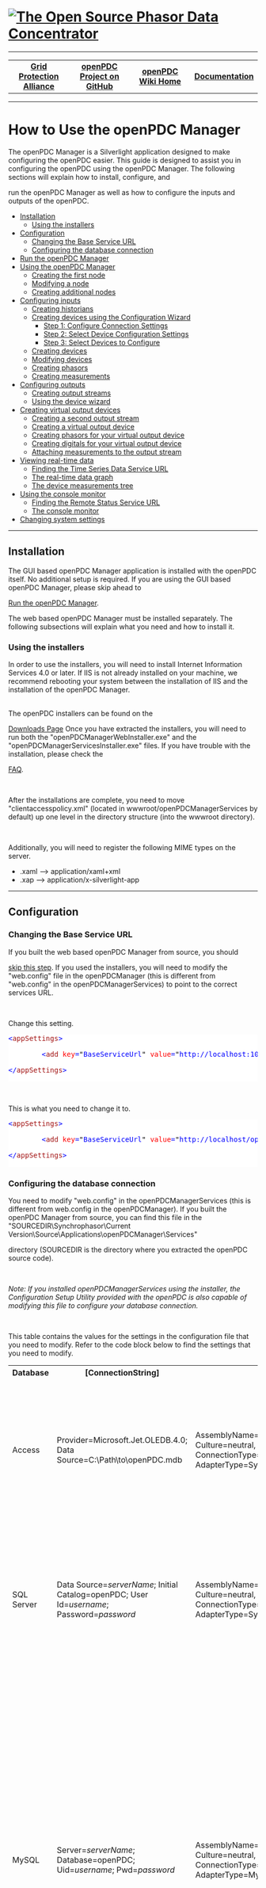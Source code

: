 

<html lang="en" xmlns="http://www.w3.org/1999/xhtml">

<head>

<meta charset="utf-8" />

<title>openPDC Manager Configuration</title>



<!--HtmlToGmd.Head-->



<!--/HtmlToGmd.Head-->

</head>

<body>

<h1><a href="https://github.com/GridProtectionAlliance/openPDC/tree/master/Source/Documentation/wiki/openPDC_Home.md"><img src="https://github.com/GridProtectionAlliance/openPDC/blob/master/Source/Documentation/wiki/openPDC_Logo.png" alt="The Open Source Phasor Data Concentrator" /></a></h1>

<hr />

<!--HtmlToGmd.Body-->

<div id="NavigationMenu">

<table style="width: 100%; border-collapse: collapse; border: 0px solid gray;">

<tr>

<td style="width: 25%; text-align:center;"><b><a href="http://www.gridprotectionalliance.org">Grid Protection Alliance</a></b></td>

<td style="width: 25%; text-align:center;"><b><a href="https://github.com/GridProtectionAlliance/openPDC">openPDC Project on GitHub</a></b></td>

<td style="width: 25%; text-align:center;"><b><a href="https://github.com/GridProtectionAlliance/openPDC/tree/master/Source/Documentation/wiki/openPDC_Home.md">openPDC Wiki Home</a></b></td>

<td style="width: 25%; text-align:center;"><b><a href="https://github.com/GridProtectionAlliance/openPDC/tree/master/Source/Documentation/wiki/openPDC_Documentation_Home.md">Documentation</a></b></td>

</tr>

</table>

</div>

<hr />

<!--/HtmlToGmd.Body-->



<div class="WikiContent">

<div class="wikidoc">

<h1>How to Use the openPDC Manager</h1>

<p>The openPDC Manager is a Silverlight application designed to make configuring the openPDC easier. This guide is designed to assist you in configuring the openPDC using the openPDC Manager. The following sections will explain how to install, configure, and

 run the openPDC Manager as well as how to configure the inputs and outputs of the openPDC.</p>

<ul>

<li><a href="#installation">Installation</a>

<ul>

<li><a href="#using_installers">Using the installers</a> </li></ul>

</li><li><a href="#configuration">Configuration</a>

<ul>

<li><a href="#change_base_url">Changing the Base Service URL</a> </li><li><a href="#configure_database_connection">Configuring the database connection</a>

</li></ul>

</li><li><a href="#run_openpdcmanager">Run the openPDC Manager</a> </li><li><a href="#using_openpdcmanager">Using the openPDC Manager</a>

<ul>

<li><a href="#create_first_node">Creating the first node</a> </li><li><a href="#modify_node">Modifying a node</a> </li><li><a href="#create_additional_nodes">Creating additional nodes</a> </li></ul>

</li><li><a href="#configure_input">Configuring inputs</a>

<ul>

<li><a href="#create_historians">Creating historians</a> </li><li><a href="#configuration_wizard">Creating devices using the Configuration Wizard</a>

<ul>

<li><a href="#configure_connection_settings">Step 1: Configure Connection Settings</a>

</li><li><a href="#select_device_configuration_settings">Step 2: Select Device Configuration Settings</a>

</li><li><a href="#select_devices_to_configure">Step 3: Select Devices to Configure</a>

</li></ul>

</li><li><a href="#create_devices">Creating devices</a> </li><li><a href="#modify_device">Modifying devices</a> </li><li><a href="#create_phasors">Creating phasors</a> </li><li><a href="#create_measurements">Creating measurements</a> </li></ul>

</li><li><a href="#configure_output">Configuring outputs</a>

<ul>

<li><a href="#create_outputstreams">Creating output streams</a> </li><li><a href="#outputdevice_wizard">Using the device wizard</a> </li></ul>

</li><li><a href="#create_outputdevices">Creating virtual output devices</a>

<ul>

<li><a href="#create_outputstream_two">Creating a second output stream</a> </li><li><a href="#create_virtualoutputdevice">Creating a virtual output device</a> </li><li><a href="#create_outputphasors">Creating phasors for your virtual output device</a>

</li><li><a href="#create_outputdigitals">Creating digitals for your virtual output device</a>

</li><li><a href="#create_outputmeasurements">Attaching measurements to the output stream</a>

</li></ul>

</li><li><a href="#view_real_time_data">Viewing real-time data</a>

<ul>

<li><a href="#find_real_time_url">Finding the Time Series Data Service URL</a> </li><li><a href="#real_time_graph">The real-time data graph</a> </li><li><a href="#device_measurements_tree">The device measurements tree</a> </li></ul>

</li><li><a href="#using_console_monitor">Using the console monitor</a>

<ul>

<li><a href="#find_remote_status_url">Finding the Remote Status Service URL</a>

</li><li><a href="#console_monitor">The console monitor</a> </li></ul>

</li><li><a href="#changing_system_settings">Changing system settings</a> </li></ul>

<hr>

<h2><a name="installation"></a>Installation</h2>

<p>The GUI based openPDC Manager application is installed with the openPDC itself. No additional setup is required. If you are using the GUI based openPDC Manager, please skip ahead to

<a href="#run_openpdcmanager">Run the openPDC Manager</a>.</p>

<p>The web based openPDC Manager must be installed separately. The following subsections will explain what you need and how to install it.</p>

<h3><a name="using_installers"></a>Using the installers</h3>

<p>In order to use the installers, you will need to install Internet Information Services 4.0 or later. If IIS is not already installed on your machine, we recommend rebooting your system between the installation of IIS and the installation of the openPDC Manager.<br>

<br>

The openPDC installers can be found on the <a href="https://github.com/GridProtectionAlliance/openPDC/tree/master/Source/Documentation/wiki/openPDC_v1.1_Release_48110.md">

Downloads Page</a> Once you have extracted the installers, you will need to run both the &quot;openPDCManagerWebInstaller.exe&quot; and the &quot;openPDCManagerServicesInstaller.exe&quot; files. If you have trouble with the installation, please check the

<a href="https://github.com/GridProtectionAlliance/openPDC/tree/master/Source/Documentation/wiki/FAQ.md#trouble_installing_manager"> FAQ</a>.<br>

<br>

After the installations are complete, you need to move &quot;clientaccesspolicy.xml&quot; (located in wwwroot/openPDCManagerServices by default) up one level in the directory structure (into the wwwroot directory).<br>

<br>

Additionally, you will need to register the following MIME types on the server.</p>

<ul>

<li><span class="codeInline">.xaml --&gt; application/xaml&#43;xml </span></li><li><span class="codeInline">.xap --&gt; application/x-silverlight-app </span></li></ul>

<hr>

<h2><a name="configuration"></a>Configuration</h2>

<h3><a name="change_base_url"></a>Changing the Base Service URL</h3>

<p>If you built the web based openPDC Manager from source, you should <a href="#configure_database_connection">

skip this step</a>. If you used the installers, you will need to modify the &quot;web.config&quot; file in the openPDCManager (this is different from &quot;web.config&quot; in the openPDCManagerServices) to point to the correct services URL.<br>

<br>

Change this setting.</p>

<div style="color:black; background-color:white">

<pre><span style="color:blue">&lt;</span><span style="color:#a31515">appSettings</span><span style="color:blue">&gt;</span>

        <span style="color:blue">&lt;</span><span style="color:#a31515">add</span> <span style="color:red">key</span><span style="color:blue">=</span><span style="color:black">&quot;</span><span style="color:blue">BaseServiceUrl</span><span style="color:black">&quot;</span> <span style="color:red">value</span><span style="color:blue">=</span><span style="color:black">&quot;</span><span style="color:blue">http://localhost:1068/</span><span style="color:black">&quot;</span> <span style="color:blue">/&gt;</span>

<span style="color:blue">&lt;/</span><span style="color:#a31515">appSettings</span><span style="color:blue">&gt;</span>

</pre>

</div>

<p><br>

This is what you need to change it to.</p>

<div style="color:black; background-color:white">

<pre><span style="color:blue">&lt;</span><span style="color:#a31515">appSettings</span><span style="color:blue">&gt;</span>

        <span style="color:blue">&lt;</span><span style="color:#a31515">add</span> <span style="color:red">key</span><span style="color:blue">=</span><span style="color:black">&quot;</span><span style="color:blue">BaseServiceUrl</span><span style="color:black">&quot;</span> <span style="color:red">value</span><span style="color:blue">=</span><span style="color:black">&quot;</span><span style="color:blue">http://localhost/openPDCManagerServices/</span><span style="color:black">&quot;</span> <span style="color:blue">/&gt;</span>

<span style="color:blue">&lt;/</span><span style="color:#a31515">appSettings</span><span style="color:blue">&gt;</span>

</pre>

</div>

<h3><a name="configure_database_connection"></a>Configuring the database connection</h3>

<p>You need to modify &quot;web.config&quot; in the openPDCManagerServices (this is different from web.config in the openPDCManager). If you built the openPDC Manager from source, you can find this file in the &quot;SOURCEDIR\Synchrophasor\Current Version\Source\Applications\openPDCManager\Services&quot;

 directory (SOURCEDIR is the directory where you extracted the openPDC source code).<br>

<br>

<em>Note: If you installed openPDCManagerServices using the installer, the Configuration Setup Utility provided with the openPDC is also capable of modifying this file to configure your database connection.</em><br>

<br>

This table contains the values for the settings in the configuration file that you need to modify. Refer to the code block below to find the settings that you need to modify.</p>

<table>

<tbody>

<tr>

<th>Database </th>

<th>[ConnectionString] </th>

<th>[DataProviderString] </th>

<th>Notes </th>

</tr>

<tr>

<td>Access</td>

<td>Provider=Microsoft.Jet.OLEDB.4.0; Data Source=C:\Path\to\openPDC.mdb</td>

<td>AssemblyName={System.Data, Version=2.0.0.0, Culture=neutral, PublicKeyToken=b77a5c561934e089}; ConnectionType=System.Data.OleDb.OleDbConnection; AdapterType=System.Data.OleDb.OleDbDataAdapter</td>

<td>In the connection string, you will need to enter the full, absolute path to the .mdb file that you are using to configure the openPDC.</td>

</tr>

<tr>

<td>SQL Server</td>

<td>Data Source=<em>serverName</em>; Initial Catalog=openPDC; User Id=<em>username</em>; Password=<em>password</em></td>

<td>AssemblyName={System.Data, Version=2.0.0.0, Culture=neutral, PublicKeyToken=b77a5c561934e089}; ConnectionType=System.Data.SqlClient.SqlConnection; AdapterType=System.Data.SqlClient.SqlDataAdapter</td>

<td>Replace <em>serverName</em> with the name of your database server, <em>username</em> with your username, and

<em>password</em> with your password.</td>

</tr>

<tr>

<td>MySQL</td>

<td>Server=<em>serverName</em>; Database=openPDC; Uid=<em>username</em>; Pwd=<em>password</em></td>

<td>AssemblyName={MySql.Data, Version=6.2.4.0, Culture=neutral, PublicKeyToken=c5687fc88969c44d}; ConnectionType=MySql.Data.MySqlClient.MySqlConnection; AdapterType=MySql.Data.MySqlClient.MySqlDataAdapter</td>

<td>Replace <em>serverName</em> with the name of your database server, <em>username</em> with your username, and

<em>password</em> with your password. Additionally, <a href="http://dev.mysql.com/downloads/connector/net/6.2.html">

install MySQL Connector Net</a> if you haven't already. You may also need to modify the Version key in the data provider string depending on your version of MySQL Connector Net.</td>

</tr>

</tbody>

</table>

<p><br>

<br>

You will need to modify the value property of the following settings using the values from the table above. Simply copy and paste the [ConnectionString] and [DataProviderString] corresponding to your database from the table.</p>

<div style="color:black; background-color:white">

<pre><span style="color:blue">&lt;</span><span style="color:#a31515">configuration</span><span style="color:blue">&gt;</span>

  <span style="color:blue">&lt;</span><span style="color:#a31515">categorizedSettings</span><span style="color:blue">&gt;</span>

    <span style="color:blue">&lt;</span><span style="color:#a31515">systemSettings</span><span style="color:blue">&gt;</span>

      <span style="color:blue">&lt;</span><span style="color:#a31515">add</span> <span style="color:red">name</span><span style="color:blue">=</span><span style="color:black">&quot;</span><span style="color:blue">ConnectionString</span><span style="color:black">&quot;</span> <span style="color:red">value</span><span style="color:blue">=</span><span style="color:black">&quot;</span><span style="color:blue">[Connection String]</span><span style="color:black">&quot;</span> <span style="color:blue">/&gt;</span>

      <span style="color:blue">&lt;</span><span style="color:#a31515">add</span> <span style="color:red">name</span><span style="color:blue">=</span><span style="color:black">&quot;</span><span style="color:blue">DataProviderString</span><span style="color:black">&quot;</span> <span style="color:red">value</span><span style="color:blue">=</span><span style="color:black">&quot;</span><span style="color:blue">[DataProviderString]</span><span style="color:black">&quot;</span> <span style="color:blue">/&gt;</span>

    <span style="color:blue">&lt;/</span><span style="color:#a31515">systemSettings</span><span style="color:blue">&gt;</span>

  <span style="color:blue">&lt;/</span><span style="color:#a31515">categorizedSettings</span><span style="color:blue">&gt;</span>

<span style="color:blue">&lt;/</span><span style="color:#a31515">configuration</span><span style="color:blue">&gt;</span>

</pre>

</div>

<hr>

<h2><a name="run_openpdcmanager"></a>Run the openPDC Manager</h2>

<p>If you are using the GUI based openPDC Manager, the Configuration Setup Utility should give you the option of running the openPDC Manager at the end of the setup. Additionally, you can run &quot;openPDCManager.exe&quot;, located in the

<a href="https://github.com/GridProtectionAlliance/openPDC/tree/master/Source/Documentation/wiki/Getting_Started.md#x_install_directory">installation directory</a> of the openPDC.</p>

<p>Upon launching the executable for the GUI based openPDC Manager, you will see a login screen.<br>

<img src="https://github.com/GridProtectionAlliance/openPDC/blob/master/Source/Documentation/wiki/openPDC_Manager_Configuration.files/gui_based_login.png" alt="gui_based_login.png"></p>

<p>Simply enter the credentials you defined during your first run of the Configuration Setup Utility and then click the &quot;Login&quot; button.</p>

<p>If you installed the web based openPDC Manager using the installers, simply open up a web browser and navigate to

 http://localhost/openPDCManager/. If you built it from source, you will need to follow these steps.</p>

<ol>

<li>Open the Synchrophasor solution in Microsoft Visual Studio 2008. </li><li>In the Solution Explorer, right-click on the &quot;Web&quot; project (in Applications\openPDCManager) and select &quot;Set as StartUp Project&quot;.

</li><li>Still in the Solution Explorer, right-click &quot;Default.aspx&quot; (in the Web project) and select &quot;Set As Start Page&quot;.

</li><li>In the toolbar, go to &quot;Debug &gt; Start Debugging&quot;. </li></ol>

<hr>

<h2><a name="using_openpdcmanager"></a>Using the openPDC Manager</h2>

<p>This section will describe the process by which you can configure the openPDC using the openPDC Manager. Since the node table is the first table you will need to configure, we will be using it to demonstrate how to create and modify entries.<br>

<br>

Before you begin your configuration, please note that this guide assumes you have used only the initial data set to set up your database; not the sample data set. In the case of Access, this means copying the &quot;openPDC-InitialDataSet.mdb&quot; file instead

 of the &quot;openPDC-SampleDataSet.mdb&quot; file. In the case of SQL Server and MySQL, it means running only the &quot;openPDC.sql&quot; and &quot;InitialDataSet.sql&quot; files when you set up your database. If you need to reset your database in order to

 do this, please read the <a href="https://github.com/GridProtectionAlliance/openPDC/tree/master/Source/Documentation/wiki/FAQ.md#reset_database">

FAQ</a>. The&nbsp;Configuration Setup Utility will set up the initial data set for you by default.</p>

<h3><a name="create_first_node"></a>Creating the first node</h3>

<p>The first step to configuring the openPDC is to create a node. Each node corresponds to an instance of the openPDC.<br>

<br>

In order to configure your nodes, go to &quot;Manage &gt; Nodes&quot;.<br>

<img title="manage_nodes.png" src="https://github.com/GridProtectionAlliance/openPDC/blob/master/Source/Documentation/wiki/openPDC_Manager_Configuration.files/openPDC_nodes.png" alt="manage_nodes.png" width="562" height="291"><br>

<br>

The following describes each of the fields and the types of information you can enter.<br>

<br>

<strong>Node ID</strong><br>

Once your node has been saved, its node ID will be automatically generated and will be available in this text box. It can then be copied and pasted into your openPDC configuration file.<br>

<br>

<strong>Name</strong><br>

Enter a name for the node to help you identify the node later on.<br>

<br>

<strong>Company</strong><br>

Select the company who owns the node. The values of this list come from the Companies table.<br>

<br>

<strong>Longitude and Latitude</strong><br>

Optionally enter the physical location of the node.<br>

<br>

<strong>Description</strong><br>

Optionally enter a short description of the node.<br>

<br>

<strong>Image</strong><br>

Optionally enter the path to an image that represents or helps identify the node.<br>

<br>

<strong>Settings</strong><br>

Enter Remote Status Server Connection String and the Data Publisher Port.<br>

<br>

<strong>Load Order</strong><br>

Enter an integer value that represents the order in which this table's records are pulled from the database. The order goes from smallest to largest.<br>

<br>

<strong>Master</strong><br>

Indicates whether the node is a master. Currently, this does not affect how the node operates and is simply there for the user's reference.<br>

<br>

<strong>Enabled</strong><br>

Indicates whether the node is enabled or not. If your node is not enabled, you will not be able to add new devices or measurements to the node using the openPDC Manager.<br>

<br>

Once you have entered all the information, click the &quot;Add&quot; button. The following example setup has one node.<br>

<img title="node_example.png" src="https://github.com/GridProtectionAlliance/openPDC/blob/master/Source/Documentation/wiki/openPDC_Manager_Configuration.files/openPDC_nodemenu.png" alt="node_example.png"></p>

<h3><a name="modify_node"></a>Modifying a node</h3>

<p>When you click on a node in the list, the information you entered will appear in the text fields. Select the node you wish to modify, edit the information in the fields, and click the &quot;Update&quot; button.</p>

<h3><a name="create_additional_nodes"></a>Creating additional nodes</h3>

<p>The process for creating additional nodes is essentially the same as creating the first node. The only caveat is if you have a node selected in the list, you will need to click the &quot;Clear&quot; button before entering the new information. The &quot;Update&quot;

 button will change back to the &quot;Add&quot; button, and you will be able to enter the information about your new node. If you do not click the &quot;Clear&quot; button first, then you will end up modifying the node you have selected.</p>

<hr>

<h2><a name="configure_input"></a>Configuring inputs</h2>

<p>This section will go over how to use the openPDC Manager to configure the openPDC to receive data from your devices.</p>

<h3><a name="create_historians"></a>Creating historians</h3>

<p>Before you can create any devices, you have to create a historian that will archive the data received by the openPDC.<br>

<br>

In order to configure your historians, go to &quot;Adapters &gt; Historians&quot;.<br>

<img title="manage_historians.png" src="https://github.com/GridProtectionAlliance/openPDC/blob/master/Source/Documentation/wiki/openPDC_Manager_Configuration.files/openPDC_createHistorian.png" alt="manage_historians.png"><br>

<br>

The following describes each of the fields and the types of information you can enter.<br>

<br>

<strong>Node</strong><br>

Choose the node that will be using the historian to archive its collected data.<br>

<br>

<strong>Acronym</strong><br>

Enter a character identifier for your historian. By convention, the acronym should be entered using only capital letters and underscores.<br>

<br>

<strong>Name</strong><br>

Enter a name by which you can identify the historian.<br>

<br>

<strong>Type Name</strong><br>

Enter the name, including the namespace, of the .NET class extending from OutputAdapterBase.<br>

<br>

<strong>Assembly Name</strong><br>

Enter the name of the dll containing the .NET class extending from OutputAdapterBase.<br>

<br>

<strong>ConnectionString</strong><br>

Optionally enter a connection string used to connect to the historian.<br>

<br>

<strong>Description</strong><br>

Optionally enter a short description of the historian.<br>

<br>

<strong>Load Order</strong><br>

Enter an integer value that represents the order in which this table's records are pulled from the database. The order goes from smallest to largest.<br>

<br>

<strong>Measurement Reporting<br>

</strong>Optionally enter an integer value that is used to determined how many measurements should be processed before reporting status. Set it to zero to disable status reporting.<br>

<br>

<strong>Runtime ID<br>

</strong>The integer identification number used to send commands to the historian. The link labeled &quot;Initialized&quot; can be used to send the initialization command to the adapter from the historian management screen.<br>

<br>

<strong>Local</strong><br>

Indicates whether the historian runs on the node machine.<br>

<br>

<strong>Enabled</strong><br>

Indicates whether the historian is enabled.<br>

<br>

Common values:</p>

<table>

<tbody>

<tr>

<th>Name </th>

<th>Assembly Name </th>

<th>Type Name </th>

<th>Connection String </th>

</tr>

<tr>

<td>TVA Local Historian</td>

<td>HistorianAdapters.dll</td>

<td>HistorianAdapters.LocalOutputAdapter</td>

<td>&nbsp;</td>

</tr>

<tr>

<td>TVA Remote Historian</td>

<td>HistorianAdapters.dll</td>

<td>HistorianAdapters.RemoteOutputAdapter</td>

<td>Server=localhost; Port=1003; PayloadAware=True; MaximumSamples=100000; ConserveBandwidth=True</td>

</tr>

</tbody>

</table>

<p><br>

<br>

Once you have entered all the information, click the &quot;Save&quot; button. The following example setup has one historian.<br>

<img title="historian_example.png" src="https://github.com/GridProtectionAlliance/openPDC/blob/master/Source/Documentation/wiki/openPDC_Manager_Configuration.files/openPDC_HistorianOpts.png" alt="historian_example.png"><br>

<br>

The next section details how to create devices using the <a href="#configuration_wizard">

Configuration Wizard</a>. If you would rather create your devices manually, you may skip ahead to

<a href="#create_devices">Creating devices</a>.</p>

<h3><a name="configuration_wizard"></a>Creating devices using the Configuration Wizard</h3>

<p>Now that you have a historian to archive the measurements, it's time to start creating devices that will be sending the measurements to the openPDC. The easiest way to create devices is to use the Configuration Wizard.<br>

<br>

In order to get to the Configuration Wizard, go to &quot;Devices &gt; Input Wizard&quot;.<br>

<img title="configuration_wizard.png" src="https://github.com/GridProtectionAlliance/openPDC/blob/master/Source/Documentation/wiki/openPDC_Manager_Configuration.files/openPDC_InputWizarMenu.png" alt="configuration_wizard.png"></p>

<h4><a name="configure_connection_settings"></a>Step 1: Configure Connection Settings</h4>

<p>The following describes each of the fields in this step and the types of information you can enter.<br>

<br>

<strong>Connection File</strong><br>

This is the connection file for your device that was <a href="https://github.com/GridProtectionAlliance/openPDC/tree/master/Source/Documentation/wiki/PMU_Connection_Tester.md#use_previous_connection">

generated by the PMU Connection Tester</a>. Using this file will automatically configure your device's connection string and phasor protocol. This file is completely optional.<br>

<br>

<strong>Connection String</strong><br>

Enter the connection string for the device. This will be automatically configured if you specified a Connection File. Descriptions and examples of connection strings can be found on the

<a href="https://github.com/GridProtectionAlliance/openPDC/tree/master/Source/Documentation/wiki/Getting_Started.md#configure_connection_string">

Getting Started</a> page.<br>

<br>

<strong>Alternate Command Channel</strong><br>

Enter the connection string that defines the connection used to send commands to the device. This will be automatically configured if you specified a Connection File. The command channel cannot be a UDP connection. Descriptions and examples of connection strings

 can be found on the <a href="https://github.com/GridProtectionAlliance/openPDC/tree/master/Source/Documentation/wiki/Getting_Started.md#configure_connection_string">

Getting Started</a> page.<br>

<br>

<strong>Device ID Code<br>

</strong>Enter the ID Code of the device that you are connecting to.<br>

<br>

<strong>Device Protocol</strong><br>

This is the phasor protocol used by the device that you are connecting to.<br>

<br>

Once you've entered all the necessary information, click &quot;Next&quot;. The following shows an examples of this step.<br>

<strong><br>

</strong><img title="configure_connection_settings_example.png" src="https://github.com/GridProtectionAlliance/openPDC/blob/master/Source/Documentation/wiki/openPDC_Manager_Configuration.files/openPDC_InputWizar.png" alt="configure_connection_settings_example.png"><br>

<strong><br>

</strong></p>

<h4><a name="select_device_configuration_settings"></a>Step 2: Select Device Configuration Settings</h4>

<p>The following describes each of the fields in this step and the types of information you can enter.<br>

<br>

<strong>Request Configuration From openPDC</strong><br>

The openPDC is capable of retrieving device configuration information upon request from the openPDC Manager. Doing so allows you to easily receive the device configuration without the use of an XML configuration file generated by the PMU Connection Tester.

 In order for configuration retrieval to be successful, the openPDC must be running, the

<a href="#view_real_time_data">Remote Status Service URL</a> must be configured properly, the connection string and command channel for the device must be configured properly in step 1, and the device must be available to communicate with the openPDC.<br>

<br>

<strong>Configuration File</strong><br>

This is the configuration file for your device that was <a href="https://github.com/GridProtectionAlliance/openPDC/tree/master/Source/Documentation/wiki/PMU_Connection_Tester.md#save_config_files">

generated by the PMU Connection Tester</a>. If configuration retrieval from the openPDC is unsuccessful and the XML configuration is available, enter the path to the XML configuration file here.<br>

<br>

<strong>Connection is to Concentrator</strong><br>

Check this box if you are connecting to a PDC.<br>

<br>

<strong>PDC Acronym</strong>&nbsp;(only visible if Connection is to Concentrator is checked)<br>

The acronym of the PDC you are connecting to.<br>

<br>

<strong>PDC Name</strong>&nbsp;(only visible if Connection is to Concentrator is checked)<br>

The name of the PDC you are connecting to.<br>

<br>

<strong>PDC Device Vendor</strong>&nbsp;(only visible if Connection is to Concentrator is checked)<br>

The vendor of the PDC you are connecting to.<br>

<br>

<strong>Company</strong><br>

Select the company that owns the device.<br>

<br>

<strong>Historian</strong><br>

Select the historian that will be archiving the measurements being received by the device.<br>

<br>

<strong>Interconnection</strong><br>

Select the interconnection of the device.<br>

<br>

Once you've entered all the necessary information, click &quot;Next&quot;. The following example setup shows the fields populated with valid values with and without a PDC.</p>

<p><strong>No PDC<br>

</strong><img title="select_device_configuration_settings_example.png" src="https://github.com/GridProtectionAlliance/openPDC/blob/master/Source/Documentation/wiki/openPDC_Manager_Configuration.files/openPDC_Step2InputWizard.png" alt="select_device_configuration_settings_example.png"></p>

<p><strong>PDC<br>

<img src="https://github.com/GridProtectionAlliance/openPDC/blob/master/Source/Documentation/wiki/openPDC_Manager_Configuration.files/openPDC_Step2InputWizard2.png" alt="select_device_configuration_settings_example_pdc.png" width="768" height="579">&nbsp;</strong></p>

<h4><a name="select_devices_to_configure"></a>Step 3: Select Devices to Configure</h4>

<p>In this step, the checkboxes allow you to choose which devices and phasors you wish to add to your openPDC configuration. The following describes each of the fields in this step and the types of information you can enter.<br>

<br>

<strong>Acronym</strong><br>

The acronym of the device.<br>

<br>

<strong>Name</strong><br>

The name of the device.<strong>&nbsp;</strong><br>

<br>

<strong>Longitude and Latitude</strong><br>

Optionally enter the physical location of the device.<br>

<br>

<strong>Digital and Analogs</strong><br>

Check these boxes to include digital values and/or analog values in the device configuration.<br>

<br>

<strong>Label</strong><br>

The label describing the phasor.<br>

<br>

<strong>Type</strong><br>

Voltage or current.<br>

<br>

<strong>Phase</strong><br>

Positive Sequence = &quot;&#43;&quot;, Negative Sequence = &quot;-&quot;, Phase A = &quot;A&quot;, Phase B = &quot;B&quot;, or Phase C = &quot;C&quot;.<br>

<br>

Once you've entered all the necessary information, click &quot;Finish&quot;. The following example setup shows the fields populated with valid values.<br>

<img title="select_devices_to_configure_example.png" src="https://github.com/GridProtectionAlliance/openPDC/blob/master/Source/Documentation/wiki/openPDC_Manager_Configuration.files/openPDC_Step3InputWizard.png" alt="select_devices_to_configure_example.png"><br>

<br>

At this point, you may wish to skip ahead to <a href="#configure_output">Configuring outputs</a>.</p>

<h3><a name="create_devices"></a>Creating devices</h3>

<p>Note that if you have a concentrator that collects data from multiple PMUs and then sends that data to one of your nodes, you will need to add individual records for that concentrator and each of the PMUs sending data to it. If you have any concentrators

 you will be creating records for, you will need to add them before you start adding your PMUs.<br>

<br>

In order to add new devices, go to &quot;Devices &gt; Add New&quot;.<br>

<img title="manage_devices.png" src="https://github.com/GridProtectionAlliance/openPDC/blob/master/Source/Documentation/wiki/openPDC_Manager_Configuration.files/openPDC_AddNewMenu.png" alt="manage_devices.png"></p>

<p><br>

The following describes each of the fields and the types of information you can enter.<br>

<br>

<strong>Node</strong><br>

Choose the node that will be receiving data from the device.<br>

<br>

<strong>Concentrator (Dropdown)</strong><br>

If you have any devices that send data to another concentrator which then forwards that data to one of your nodes, select that concentrator from this list.<br>

<br>

<strong>Acronym</strong><br>

Enter a character identifier for your device. By convention, the acronym should be entered using only capital letters and underscores. This field can be a maximum of 16 characters.<br>

<br>

<strong>Name</strong><br>

Enter a name by which you can identify the device.<br>

<br>

<strong>Company</strong><br>

Select the company who owns the device.<br>

<br>

<strong>Historian</strong><br>

Select the historian which will be archiving measurements received from this device.<br>

<br>

<strong>ID Code (AccessID)</strong><br>

Every device has an Access ID (also known as Device ID) assigned to it by the owner in its configuration. Enter that value here. It is important that this field matches the ID number assigned by the manufacturer.<br>

<br>

<strong>Interconnection</strong><br>

Select the interconnection that the device is collecting data from.<br>

<br>

<strong>Device Vendor</strong><br>

Select the model of the device.<br>

<br>

<strong>Protocol</strong><br>

Select the protocol used by the device to send the data.<br>

<br>

<strong>Longitude and Latitude</strong><br>

Optionally enter the physical location of the device.<br>

<br>

<strong>Connection String</strong><br>

Enter the connection string used to connect to the device. Descriptions and examples of connection strings can be found on the

<a href="https://github.com/GridProtectionAlliance/openPDC/tree/master/Source/Documentation/wiki/Getting_Started.md#configure_connection_string">

Getting Started</a> page.<br>

<strong>Note</strong>: The example connection strings include two records you do not need to enter. Please remove the &quot;phasorProtocol&quot; and &quot;accessID&quot; records from the connection string when entering the connection string into this field.<br>

<br>

<strong>Alternate Command Channel<br>

</strong>If a device uses an alternate command channel, for instance if the device sends data over a UDP connection and receives commands over a TCP connection, then you can define that command channel here.<strong><br>

<br>

<strong>FramesPerSecond</strong><br>

</strong>Enter the frame rate of the device in frames per second.<br>

<br>

<strong>Time Zone</strong><br>

Enter the timezone of the device.<br>

<br>

<strong>Data Loss Interval</strong><br>

If the device stops reporting measurements, this is the amount of time (in seconds) that the openPDC will wait before attempting to re-establish the connection.<br>

<br>

<strong>Time Adjustment Ticks</strong><br>

Enter a number of ticks that will be added to the time reported by the device. (This allows for adjustment if the device's GPS clock is off.)<br>

<br>

<strong>Allowed Parsing Exceptions<br>

</strong>Enter an integer value that represents the number of exceptions that can occur within the parsing exception window before the device is disconnected.<strong>&nbsp;</strong><br>

<br>

<strong>Delayed Connection Interval<br>

</strong>Enter a numeric value that represents the number of seconds between connection attempts when a connection cannot be established with the device.<strong><br>

<br>

Parsing Exception Window<br>

</strong>Enter a numeric value that represents the number of seconds to wait before resetting the exception count. If the exception count reaches the number of allowed parsing exceptions within this time interval, the device will be disconnected.<strong>&nbsp;</strong><br>

<br>

<strong>Measurement Reporting Interval<br>

</strong>Optionally enter an integer value that is used to determined how many measurements should be processed before reporting status. Set it to zero to disable status reporting.<strong><br>

<br>

Skip Disable Real-Time Data<br>

</strong>Indicates whether to skip automatic disabling of the real-time data stream on startup or shutdown.<strong><br>

<br>

Allow Use Of Cached Configuration<br>

</strong>Indicates whether the&nbsp;use of a cached configuration during initial connection is allowed when a configuration has not been received within the data loss interval.<strong><br>

<br>

Auto Start Data Parsing Sequence<br>

</strong>Indicates whether to begin parsing data from the device automatically or to wait for the user to start it manually.<br>

<br>

<strong>Concentrator</strong><br>

Indicates whether the device is a concentrator.<br>

<br>

<strong>Enabled</strong><br>

Indicates whether the device is enabled.<strong><br>

</strong><br>

<strong>Contact List</strong><br>

Optionally enter contact information for the person associated with the device.<br>

<br>

<strong>Runtime ID<br>

</strong>The integer identification number used to send commands to the device. The link labeled &quot;Initialized&quot; can be used to send the initialization command to the adapter from the device management screen.</p>

<p><strong>Connect On Demand</strong><br>

Indicates whether the adapter will be running or not upon requests from other adapters.<strong>&nbsp;</strong><br>

<br>

Common values:</p>

<table>

<tbody>

<tr>

<th>Protocol </th>

<th>Connection String </th>

</tr>

<tr>

<td>BPA PDCstream</td>

<td>iniFileName=TestConfig.ini; transportProtocol=udp; port=8500</td>

</tr>

<tr>

<td>IEEE 1344-1995</td>

<td>transportProtocol=File; file=Sample1344.PmuCapture</td>

</tr>

<tr>

<td>IEEE C37.118-2005</td>

<td>transportProtocol=tcp; server=localhost:8888</td>

</tr>

<tr>

<td>SEL Fast Message</td>

<td>transportProtocol=serial; port=COM1; baudrate=57600; parity=None; stopbits=One; databits=8</td>

</tr>

</tbody>

</table>

<p><br>

<br>

Once you have entered all the information, click the &quot;Save&quot; button. The following example setup shows the fields populated with valid values.<br>

<img title="add_new_device_example.png" src="https://github.com/GridProtectionAlliance/openPDC/blob/master/Source/Documentation/wiki/openPDC_Manager_Configuration.files/openPDC_AddNew.png" alt="add_new_device_example.png"></p>

<p><br>

Once you have successfully added a device, you can go to &quot;Devices &gt; Browse&quot; to see the new device.<br>

<img title="browse_devices.png" src="https://github.com/GridProtectionAlliance/openPDC/blob/master/Source/Documentation/wiki/openPDC_Manager_Configuration.files/openPDC_DevicesBrowseMenu.png" alt="browse_devices.png" width="416" height="169"></p>

<p><br>

Additionally, the openPDC Manager will automatically create measurements for that device which you can view by going to &quot;Manage &gt; Measurements&quot; or by clicking the &quot;Measurements&quot; link for that device on the devices page.<br>

<img title="manage_measurements.png" src="https://github.com/GridProtectionAlliance/openPDC/blob/master/Source/Documentation/wiki/openPDC_Manager_Configuration.files/openPDC_ManageMenu.png" alt="manage_measurements.png" width="575" height="234"></p>

<p><strong>OR</strong><br>

<img title="measurements_link.png" src="https://github.com/GridProtectionAlliance/openPDC/blob/master/Source/Documentation/wiki/openPDC_Manager_Configuration.files/openPDC_BrowseMeasurements.png" alt="measurements_link.png"></p>

<h3><a name="modify_device"></a>Modifying devices</h3>

<p>In order to modify a device, go to the devices page (&quot;Devices &gt; Browse&quot;) and click on the acronym of the device you wish to modify. The &quot;Manage Devices&quot; page will appear with the information for that device filled in. Simply modify

 that information and click the &quot;Save&quot; button.<br>

<br>

<em>Note: When making changes to a device's acronym, it is important to double-check the SignalReference field of all of its associated measurements to make sure they all changed accordingly.</em></p>

<h3><a name="create_phasors"></a>Creating phasors</h3>

<p>On the devices page (&quot;Devices &gt; Browse&quot;), find the device for which you wish to define phasors and click the &quot;Phasors&quot; link.<br>

<br>

The following describes each of the fields and the types of information you can enter in this window.<br>

<br>

<strong>Label</strong><br>

Enter a label by which you can identify the phasor.<br>

<br>

<strong>Type</strong><br>

Select the type of phasor. They can be a voltage or a current.<br>

<br>

<strong>Phase</strong><br>

Select the phase. The choices are &#43; (positive), - (negative), A (phase A), B (phase B), and C (phase C).<strong>&nbsp;</strong><br>

<br>

<strong>Source Index</strong><br>

Enter a number specifying the position of the phasor in the measurement stream. The indexes must start at 1 and be in the correct order so that the openPDC can correctly interpret the phasor data stream.<br>

<br>

The following example has five phasors belonging to the device Shelby.<br>

<img title="phasor_example.png" src="https://github.com/GridProtectionAlliance/openPDC/blob/master/Source/Documentation/wiki/openPDC_Manager_Configuration.files/openPDC_ManagePhasors.png" alt="phasor_example.png"><br>

<br>

Whenever a phasor is created, the openPDC Manager automatically creates measurements corresponding with the phasor. You can view those measurements by going to &quot;Manage &gt; Measurements&quot; or by clicking the &quot;Measurements&quot; link for that device

 on the devices page.</p>

<h4><a name="create_measurements"></a>Creating measurements</h4>

<p>By now, the openPDC Manager should have created most of the measurements for you. However, you have to enter any analog values, digital values, and calculated values by hand. You can manage your measurements by going to &quot;Manage &gt; Measurements&quot;.<br>

<br>

The following describes each of the fields and the types of information you can enter.<br>

<br>

<strong>Historian</strong><br>

Select the historian that will be archiving the measurement.<br>

<br>

<strong>Device</strong><br>

Select the device that is sending the measurement to one of your nodes.<br>

<br>

<strong>Measurement Type</strong><br>

Choose the type of measurement, such as Analog Value or Digital Value.<br>

<br>

<strong>Point Tag</strong><br>

The point tag is a short, formatted description of the measurement. The following convention is suggested.<br>

<br>

CCC_PPPP-DDDD:IIIH<br>

CCC is a three character company identifier.<br>

PPPP is a four character identification of the device.<br>

DDDD is an optional destination identifier (if there is no destination, leave this identifier out and remove the dash; not the colon)<br>

III is a manufacturer identifier.<br>

H is an abbreviation for the signal type (A for analog value, D for digital value, C for calculated value).<br>

<br>

<strong>Alternate Tag</strong><br>

An optional tag used to describe the measurement. This could be, for instance, the OSI-PI tag for a point.<br>

<br>

<strong>Signal Reference</strong><br>

The signal reference is vitally important to the system. It defines a link between a measurement and its device. The following describes the syntax for the signal reference.<br>

<br>

ACRONYM-SX#<br>

ACRONYM is the acronym of the device sending the measurement.<br>

SX is a two character suffix for the signal type (AV for analog value, DV for digital value, CV for calculated value).<br>

# is the index of the measurement, starting from 1 and incrementing by 1 for each additional measurement of the same signal type.<br>

<br>

A more detailed description of how to enter the signal reference can be found on the

<a href="https://github.com/GridProtectionAlliance/openPDC/tree/master/Source/Documentation/wiki/Manual_Configuration.md#Measurement.SignalReference_column">

Manual Configuration</a> page.<strong>&nbsp;</strong><br>

<br>

<strong>Description</strong><br>

Optionally enter a short description of the measurement.<br>

<br>

<strong>Adder</strong><br>

Enter a value that will be added to the measurement before any processing takes place.<br>

<br>

<strong>Multiplier</strong><br>

Enter a value that will be multiplied with the measurement before any processing takes place.<br>

<br>

<strong>Enabled</strong><br>

Indicates whether the measurement is enabled.</p>

<p><strong>Subscribed</strong><br>

Indicates whether the measurement is subscribed from another openPDC or openPG.</p>

<p><strong>Internal</strong><br>

Indicates whether the measurement is internal to the openPDC or openPG and that can be subscribed by another one of any of these two.<br>

<br>

The following is an example of the result of having added a digital value to a device.<br>

<img title="measurement_example.png" src="https://github.com/GridProtectionAlliance/openPDC/blob/master/Source/Documentation/wiki/openPDC_Manager_Configuration.files/openPDC_ManageMeasurements.png" alt="measurement_example.png"></p>

<hr>

<h2><a name="configure_output"></a>Configuring outputs</h2>

<p>Now that you have created some inputs, you can begin configuring your outputs. This section will go over how to configure the openPDC to send the data to other devices or applications.</p>

<h3><a name="create_outputstreams"></a>Creating output streams</h3>

<p>The first step toward sending data out of the system is to create an output stream.<br>

<br>

In order to manage your output streams, go to &quot;Adapters &gt; Concentrator Output Streams&quot;.<br>

<img title="manage_outputs.png" src="https://github.com/GridProtectionAlliance/openPDC/blob/master/Source/Documentation/wiki/openPDC_Manager_Configuration.files/openPDC_AdaptersMenu.png" alt="manage_outputs.png"><br>

<br>

The following describes each of the fields and the types of information you can enter.<strong>&nbsp;</strong><br>

<br>

<strong>Acronym</strong><br>

Enter a character identifier for your output stream. By convention, the acronym should be entered using only capital letters and underscores.<br>

<br>

<strong>Name</strong><br>

Enter a name by which you can identify the output stream.<br>

<br>

<strong>Type</strong><br>

Select the protocol used to send the data. You can choose between IEEE C37.118 and BPA.<br>

<br>

<strong>ID Code</strong><br>

Enter an identification number. This number is used in some protocols to identify the sender. In other cases it is simply ignored.<br>

<br>

<strong>Connection String</strong><br>

If necessary, enter a string that defines the connection to the stream.<br>

<br>

<strong>TCP Channel</strong><br>

Enter connection settings (in connection string format) for the channel through which to issue commands to the stream.<br>

<br>

<strong>UDP Channel</strong><br>

Enter connection settings (in connection string format) for the channel through which data is being sent from the openPDC.<br>

<br>

<strong>Nominal Frequency</strong><br>

Enter the nominal frequency of the stream as an integer.<br>

<br>

<strong>Frames Per Second</strong><br>

Enter the number of frames per second of the stream as an integer.<br>

<br>

<strong>Lag Time</strong><br>

Enter the lag time in seconds as a floating point number. The lag time defines the amount of time to wait for all the data for a particular time frame to arrive. Any data arriving after the lag time has passed is discarded.<br>

<br>

<strong>Lead Time</strong><br>

Enter the lead time in seconds as a floating point number. The lead time is a measure of the accuracy of the local clock. Any measurements arriving with future timestamps that exceed the local time plus the lead time will be discarded.<br>

<br>

<strong>Auto Publish Config Frame</strong><br>

Indicates whether the system should automatically publish the configuration frame periodically in addition to waiting for requests on the command channel.<br>

<br>

<strong>Auto Start Data Channel</strong><br>

Indicates whether to automatically start the data channel.<br>

<br>

<strong>Use Local Clock As Real Time</strong><br>

Indicates whether the system should use the local clock as real time. If this is unchecked, the timestamp of the most recent measurement is used as real time.<br>

<br>

<strong>Allow Sorts By Arrival</strong><br>

Indicates whether to use the arrival time to sort the measurements instead of the timestamp.<br>

<br>

<strong>Load Order</strong><br>

Enter an integer value that represents the order in which this table's records are pulled from the database. The order goes from smallest to largest.<br>

<br>

<strong>Enabled</strong><br>

Indicates whether the output stream is enabled.<br>

<br>

Common Values:</p>

<table>

<tbody>

<tr>

<th>Type </th>

<th>Connection String </th>

</tr>

<tr>

<td>IEEE C37.118</td>

<td>&nbsp;</td>

</tr>

<tr>

<td>BPA</td>

<td>iniFileName=TESTSTREAM.ini</td>

</tr>

</tbody>

</table>

<p><img src="https://github.com/GridProtectionAlliance/openPDC/blob/master/Source/Documentation/wiki/openPDC_Manager_Configuration.files/openPDC_OutputStream1.png" alt="" width="957" height="491"></p>

<p><img title="output_example.png" src="https://github.com/GridProtectionAlliance/openPDC/blob/master/Source/Documentation/wiki/openPDC_Manager_Configuration.files/openPDC_OutputStream2.png" alt="output_example.png" width="959" height="491"></p>

<h3><a name="outputdevice_wizard"></a>Using the device wizard</h3>

<p>The simplest way to attach input devices to your output streams is to use the device wizard.<br>

<br>

In order to launch the wizard, pick the stream you wish to add devices to and click the &quot;Launch Device Wizard&quot; link.<br>

<img title="outputdevice_wizard.png" src="https://github.com/GridProtectionAlliance/openPDC/blob/master/Source/Documentation/wiki/openPDC_Manager_Configuration.files/openPDC_OutputStream3.png" alt="outputdevice_wizard.png"><br>

<br>

A small window titled &quot;Current Devices for TESTSTREAM&quot; should appear in a new page. At the bottom of the window, select the &quot;Add More Devices&quot; button.<br>

<img title="manage_outputdevices_wizard.png" src="https://github.com/GridProtectionAlliance/openPDC/blob/master/Source/Documentation/wiki/openPDC_Manager_Configuration.files/openPDC_CurrentDevicesOutputStream.png" alt="manage_outputdevices_wizard.png"><br>

<br>

Another window should then appear listing the input devices defined for the system. Select the devices you wish to add, don't forget to mark &quot;Add Analogs&quot; or &quot;Add Digitals&quot; if you so desire, and click the &quot;Add Selected&quot; button.<br>

<img title="add_new_outputdevice_wizard.png" src="https://github.com/GridProtectionAlliance/openPDC/blob/master/Source/Documentation/wiki/openPDC_Manager_Configuration.files/openPDC_CurrentDevicesNewDevice.png" alt="add_new_outputdevice_wizard.png" width="542" height="584"><br>

<br>

Any devices you added to the output stream will then disappear from this list and will be added to the &quot;Current Devices&quot; list. Once you are finished, close both windows and you will return to the output stream page. You can view any changes by clicking

 the &quot;Devices&quot; and &quot;Measurements&quot; links.</p>

<hr>

<h2><a name="create_outputdevices"></a>Creating virtual output devices</h2>

<p>The openPDC also allows you to create virtual output devices. A virtual output device is a device that does not physically exist, but devices and applications receiving the data will believe it exists. These devices are useful if you want to pick and choose

 which measurements should be sent to a certain device or application. In order to demonstrate the concept, we will go over an example of creating an output stream that sends all measurements from Shelby except for current magnitudes and current phase angles.

 We will be creating a virtual output device named Lupi to illustrate that the device does not physically exist.<br>

<br>

This section assumes you've gone through the previous sections and will not be describing the fields and types of information that can be entered in each window. Additionally, the examples in the previous section showed how to create the sample data set using

 the openPDC Manager (there are minor differences between the example and the sample data set, but for the purposes of this document they might as well be the same). This section will be building on those examples so if you wish to follow along, feel free to

 either use the examples or simply start with the sample data set.</p>

<h3><a name="create_outputstream_two"></a>Creating a second output stream</h3>

<p>The first thing we need to do is create a brand new output stream. Test Stream was designed to take all the measurements from Shelby and send them out to other applications or devices. This new output stream will be used to send all measurements except for

 current magnitudes and current phasors. The following image shows the screen with our Example Stream. The data entered into the fields is listed beneath the image.<br>

<br>

<img title="output_example_two.png" src="https://github.com/GridProtectionAlliance/openPDC/blob/master/Source/Documentation/wiki/openPDC_Manager_Configuration.files/openPDC_OutputStream4.png" alt="output_example_two.png"><br>

<br>

</p>

<table>

<tbody>

<tr>

<th>Field </th>

<th>Value </th>

</tr>

<tr>

<td>Node</td>

<td>Development</td>

</tr>

<tr>

<td>Acronym</td>

<td>EXAMSTREAM</td>

</tr>

<tr>

<td>Name</td>

<td>Example Stream</td>

</tr>

<tr>

<td>Type</td>

<td>IEEE C37.118</td>

</tr>

<tr>

<td>ID Code</td>

<td>240</td>

</tr>

<tr>

<td>Connection String</td>

<td>&nbsp;</td>

</tr>

<tr>

<td>Command Channel</td>

<td>port=8950; transportprotocol=tcp; interface=0.0.0.0</td>

</tr>

<tr>

<td>Data Channel</td>

<td>port=-1; clients=localhost:8850; interface=0.0.0.0</td>

</tr>

<tr>

<td>Nominal Frequency</td>

<td>60</td>

</tr>

<tr>

<td>Frames Per Second</td>

<td>30</td>

</tr>

<tr>

<td>Lag Time</td>

<td>3</td>

</tr>

<tr>

<td>Lead Time</td>

<td>1</td>

</tr>

<tr>

<td>Auto Publish Config Frame</td>

<td>unchecked</td>

</tr>

<tr>

<td>Auto Start Data Channel</td>

<td>checked</td>

</tr>

<tr>

<td>Use Local Clock As Real Time</td>

<td>checked</td>

</tr>

<tr>

<td>Allow Sorts By Arrival</td>

<td>checked</td>

</tr>

<tr>

<td>Load Order</td>

<td>1</td>

</tr>

<tr>

<td>Enabled</td>

<td>checked</td>

</tr>

</tbody>

</table>

<p>&nbsp;</p>

<h3><a name="create_virtualoutputdevice"></a>Creating a virtual output device</h3>

<p>Click the &quot;Devices&quot; link on the new output stream and a window should appear titled &quot;Manage Devices For Output Stream&quot;. This is where we will be creating our virtual output device. Below is an image of the example as well as a list of

 the data entered into the fields.<br>

<br>

<img title="outputdevice_example.png" src="https://github.com/GridProtectionAlliance/openPDC/blob/master/Source/Documentation/wiki/openPDC_Manager_Configuration.files/openPDC_ManageDevices.png" alt="outputdevice_example.png"><br>

<br>

</p>

<table>

<tbody>

<tr>

<th>Field </th>

<th>Value </th>

</tr>

<tr>

<td>Acronym</td>

<td>LUPI</td>

</tr>

<tr>

<td>Name</td>

<td>Lupi</td>

</tr>

<tr>

<td>BPA Acronym</td>

<td>&nbsp;</td>

</tr>

<tr>

<td>ID Code</td>

<td>240</td>

</tr>

<tr>

<td>Load Order</td>

<td>1</td>

</tr>

<tr>

<td>Enabled</td>

<td>checked</td>

</tr>

</tbody>

</table>

<p><br>

<br>

<strong>Note</strong>: BPA Acronym must be set for devices attached to a stream using the BPA protocol. The BPA Acronym can be a maximum of four characters.</p>

<h3><a name="create_outputphasors"></a>Creating phasors for your virtual output device</h3>

<p>Click the &quot;Phasors&quot; link on your virtual output device to start defining phasors. Since we are discarding all the measurements that are currents, we only need to define voltages in this table. Shelby has two voltages so we create two phasors in

 this table. The following image shows the two phasors and the table beneath it lists the values for each of them.<br>

<br>

<img title="outputphasor_example.png" src="https://github.com/GridProtectionAlliance/openPDC/blob/master/Source/Documentation/wiki/openPDC_Manager_Configuration.files/openPDC_Phasors.png" alt="outputphasor_example.png"><br>

<br>

</p>

<table>

<tbody>

<tr>

<th>Field </th>

<th>Value </th>

</tr>

<tr>

<td>Label</td>

<td>Shelby V1</td>

</tr>

<tr>

<td>Type</td>

<td>Voltage</td>

</tr>

<tr>

<td>Phase</td>

<td>Positive</td>

</tr>

<tr>

<td>Load Order</td>

<td>6</td>

</tr>

</tbody>

</table>

<p>&nbsp;</p>

<h3><a name="create_outputdigitals"></a>Creating digitals for your virtual output device</h3>

<p>When you create virtual output devices, you have to define the analog values and digital values just like how you define your phasors. In this example, Shelby has one digital value so we will only be defining one digital value for our virtual output device.

 Click the &quot;Digitals&quot; link for your virtual output device to start defining digital values. The following image shows the digital value and the table beneath it lists the values for the fields.<br>

<br>

<img title="outputdigital_example.png" src="https://github.com/GridProtectionAlliance/openPDC/blob/master/Source/Documentation/wiki/openPDC_Manager_Configuration.files/openPDC_ManageDevices.png" alt="outputdigital_example.png"><br>

<br>

</p>

<table>

<tbody>

<tr>

<th>Field </th>

<th>Value </th>

</tr>

<tr>

<td>Label</td>

<td>Shelby D1</td>

</tr>

<tr>

<td>Load Order</td>

<td>2</td>

</tr>

</tbody>

</table>

<p>&nbsp;</p>

<h3><a name="create_outputmeasurements"></a>Attaching measurements to the output stream</h3>

<p>This is the point where we pick and choose which input measurements will be associated with our virtual output device. Click the &quot;Measurements&quot; link on the output stream. A window will appear titled &quot;Manage Measurements For Output Stream&quot;.<br>

<br>

Click the button labeled &quot;...&quot; next to &quot;Source Measurement&quot;. Another window will appear containing a list of the measurements that were defined by your inputs. The measurements are identified by their point tag. The abbreviation for current

 magnitude is &quot;I&quot; and current angle is &quot;IH&quot; so we will choose all the measurements that do not end in either &quot;I&quot; or &quot;IH&quot;.<br>

<br>

<img title="add_outputmeasurements.png" src="https://github.com/GridProtectionAlliance/openPDC/blob/master/Source/Documentation/wiki/openPDC_Manager_Configuration.files/openPDC_SourceMeas.png" alt="add_outputmeasurements.png" width="595" height="452"><br>

<br>

Once you have selected all the measurements you want to associate with your virtual output device, click the &quot;Add Selected&quot; button. They will disappear from the list. Close that window and the measurements you selected will now appear in the &quot;Manage

 Measurements For EXAMPLESTREAM&quot; window. You will then need to modify the Signal Reference of the measurements you added in order to associate the measurements with your virtual output device.<br>

<br>

<img title="outputmeasurement_example.png" src="https://github.com/GridProtectionAlliance/openPDC/blob/master/Source/Documentation/wiki/openPDC_Manager_Configuration.files/openPDC_SourceMeas2.png" alt="outputmeasurement_example.png"></p>

<hr>

<h2><a name="view_real_time_data"></a>Viewing real-time data</h2>

<p>The node management page has a text field you can use to define a Time Series Data Service URL. It allows you to view openPDC data in real-time from an openPDC instance that is archiving the data locally. The following subsections will guide you in setting

 up and using this feature.</p>

<h3><a name="find_real_time_url"></a>Finding the Time Series Data Service URL</h3>

<p>The Time Series Data Service URL can be found in the openPDC configuration file named openPDC.exe.config. The value is found in the following location.<br>

<br>

</p>

<div style="color:black; background-color:white">

<pre><span style="color:blue">&lt;</span><span style="color:#a31515">configuration</span><span style="color:blue">&gt;</span>

    <span style="color:blue">&lt;</span><span style="color:#a31515">catgorizedSettings</span><span style="color:blue">&gt;</span>

        <span style="color:blue">&lt;</span><span style="color:#a31515">historianTimeSeriesDataService</span><span style="color:blue">&gt;</span>

            <span style="color:blue">&lt;</span><span style="color:#a31515">add</span> <span style="color:red">name</span><span style="color:blue">=</span><span style="color:black">&quot;</span><span style="color:blue">ServiceURI</span><span style="color:black">&quot;</span> <span style="color:red">value</span><span style="color:blue">=</span><span style="color:black">&quot;</span><span style="color:blue">[Time Series Data Service URL]</span><span style="color:black">&quot;</span> <span style="color:blue">/&gt;</span>

        <span style="color:blue">&lt;/</span><span style="color:#a31515">historianTimeSeriesDataService</span><span style="color:blue">&gt;</span>

    <span style="color:blue">&lt;/</span><span style="color:#a31515">catgorizedSettings</span><span style="color:blue">&gt;</span>

<span style="color:blue">&lt;/</span><span style="color:#a31515">configuration</span><span style="color:blue">&gt;</span>

</pre>

</div>

<p><br>

<em>Note: The &lt;historianTimeSeriesDataService&gt; tag will vary based on the acronym of your local historian. The word &quot;historian&quot; will be replaced by the acronym.</em><br>

<br>

Enter this value into the Time Series Data Service URL field on the node management page and click the &quot;Save&quot; button to save your changes.</p>

<h3><a name="find_real_time_statistic_url"></a>Finding the Real-Time Statistic Service URL</h3>

<p>The Real-Time Statistic Service URL can be found in the openPDC configuration file named openPDC.exe.config. The value is found in the following location.<br>

<br>

</p>

<div style="color:black; background-color:white">

<pre><span style="color:blue">&lt;</span><span style="color:#a31515">configuration</span><span style="color:blue">&gt;</span>

    <span style="color:blue">&lt;</span><span style="color:#a31515">catgorizedSettings</span><span style="color:blue">&gt;</span>

        <span style="color:blue">&lt;</span><span style="color:#a31515">statTimeSeriesDataService</span><span style="color:blue">&gt;</span>

            <span style="color:blue">&lt;</span><span style="color:#a31515">add</span> <span style="color:red">name</span><span style="color:blue">=</span><span style="color:black">&quot;</span><span style="color:blue">ServiceURI</span><span style="color:black">&quot;</span> <span style="color:red">value</span><span style="color:blue">=</span><span style="color:black">&quot;</span><span style="color:blue">[Real-Time Statistic Service URL]</span><span style="color:black">&quot;</span> <span style="color:blue">/&gt;</span>

        <span style="color:blue">&lt;/</span><span style="color:#a31515">statTimeSeriesDataService</span><span style="color:blue">&gt;</span>

    <span style="color:blue">&lt;/</span><span style="color:#a31515">catgorizedSettings</span><span style="color:blue">&gt;</span>

<span style="color:blue">&lt;/</span><span style="color:#a31515">configuration</span><span style="color:blue">&gt;</span>

</pre>

</div>

<p><br>

Enter this value into the Real-Time Statistic Service URL field on the node management page and click the &quot;Save&quot; button to save your changes.</p>

<h3><a name="real_time_graph"></a>The real-time data graph</h3>

<p>The real-time data graph can be found in the upper-right corner of the openPDC Manager home page. This graph can be used to see the value of a specific measurement in real-time. The drop-down list on the left allows you to select the device from which to

 select a measurement. The drop-down list on the right contains a list of the measurements associated with that device. The measurements are identified by their PointTag.

<br>

<br>

<img title="real_time_data_example.png" src="https://github.com/GridProtectionAlliance/openPDC/blob/master/Source/Documentation/wiki/openPDC_Manager_Configuration.files/openPDC_home.png" alt="real_time_data_example.png"></p>

<h3><a name="device_measurements_tree"></a>The device measurements tree</h3>

<p>The device measurements tree can be reached by going to &quot;Monitoring &gt;Device Measurements&quot;.<br>

<br>

<img title="view_real_time_measurements.png" src="https://github.com/GridProtectionAlliance/openPDC/blob/master/Source/Documentation/wiki/openPDC_Manager_Configuration.files/openPDC_deviceMeasu.png" alt="view_real_time_measurements.png"><br>

<br>

This tree shows information about all devices defined for the currently active node. Beneath each device is a list of all of the device's measurements as well as recent values and the timestamp for those values. These values are refreshed every 10 seconds.

 The lists can be collapsed or expanded at the user's will.<br>

<br>

<img title="real_time_measurements_example.png" src="https://github.com/GridProtectionAlliance/openPDC/blob/master/Source/Documentation/wiki/openPDC_Manager_Configuration.files/openPDC_Real-timeDeviceMEasu.png" alt="real_time_measurements_example.png"></p>

<hr>

<h2><a name="using_console_monitor"></a>Using the console monitor</h2>

<p>The node management page has a text field you can use to define a Remote Status Service URL. It allows you to view the openPDC Console output from within the openPDC Manager and also to send commands to the openPDC. The following subsections will guide you

 in setting up and using this feature.</p>

<h3><a name="find_remote_status_url"></a>Finding the Remote Status Service URL</h3>

<p>The Remote Status Service URL can be found in the openPDC Console configuration file named openPDCConsole.exe.config. The value is found in the following location.<br>

<br>

</p>

<div style="color:black; background-color:white">

<pre><span style="color:blue">&lt;</span><span style="color:#a31515">configuration</span><span style="color:blue">&gt;</span>

    <span style="color:blue">&lt;</span><span style="color:#a31515">catgorizedSettings</span><span style="color:blue">&gt;</span>

        <span style="color:blue">&lt;</span><span style="color:#a31515">remotingClient</span><span style="color:blue">&gt;</span>

            <span style="color:blue">&lt;</span><span style="color:#a31515">add</span> <span style="color:red">name</span><span style="color:blue">=</span><span style="color:black">&quot;</span><span style="color:blue">ConnectionString</span><span style="color:black">&quot;</span> <span style="color:red">value</span><span style="color:blue">=</span><span style="color:black">&quot;</span><span style="color:blue">[Remote Status Service URL]</span><span style="color:black">&quot;</span> <span style="color:blue">/&gt;</span>

        <span style="color:blue">&lt;/</span><span style="color:#a31515">remotingClient</span><span style="color:blue">&gt;</span>

    <span style="color:blue">&lt;/</span><span style="color:#a31515">catgorizedSettings</span><span style="color:blue">&gt;</span>

<span style="color:blue">&lt;/</span><span style="color:#a31515">configuration</span><span style="color:blue">&gt;</span>

</pre>

</div>

<p><br>

<em>Note: The value will not look like a URL. Be sure to use the entire ConnectionString value within the quotes.</em><br>

<br>

Enter this value into the Remote Status Service URL field on the node management page and click the &quot;Save&quot; button to save your changes.</p>

<h3><a name="console_monitor"></a>The console monitor</h3>

<p>The console monitor can be found by going to &quot;Monitoring &gt; Remote Console&quot;.<br>

<br>

<img title="view_remote_console.png" src="https://github.com/GridProtectionAlliance/openPDC/blob/master/Source/Documentation/wiki/openPDC_Manager_Configuration.files/openPDC_Remote.png" alt="view_remote_console.png"><br>

<br>

On the left of this page is the system monitor which looks similar to the openPDC Console itself. On the right is a service command text box where you can enter the commands you would normally enter into the openPDC Console. Once you've entered a command, press

 Enter or click the &quot;Send&quot; button to send that command to the openPDC. The results will appear in the system monitor just like they would in the openPDC Console window.<br>

<br>

<img title="remote_console_example.png" src="https://github.com/GridProtectionAlliance/openPDC/blob/master/Source/Documentation/wiki/openPDC_Manager_Configuration.files/openPDC_RemoteConsole.png" alt="remote_console_example.png"><br>

<br>

For more information about the commands you can send to the openPDC, see the <a href="https://github.com/GridProtectionAlliance/openPDC/tree/master/Source/Documentation/wiki/Getting_Started.md#use_openpdc_console">

Getting Started</a> page.</p>

<div id="_mcePaste" style="left:-10000px; top:11190px; width:1px; height:1px; overflow-x:hidden; overflow-y:hidden">

<pre style="font-family:Consolas; font-size:12; color:black; background:white"><span style="color:green">use&nbsp;of&nbsp;cached&nbsp;configuration&nbsp;during&nbsp;initial&nbsp;connection&nbsp;is&nbsp;allowed&nbsp;when&nbsp;a&nbsp;configuration&nbsp;has&nbsp;not&nbsp;been&nbsp;received&nbsp;within&nbsp;the&nbsp;data&nbsp;loss&nbsp;interval.</span>

</pre>

</div>

</div>

<div></div>

</div>



<hr />

<div class="WikiComments">

<div id="wikiCommentsEmpty">No comments yet.<br><br></div>

</div>

<div id="footer">

<hr />

Last edited <span class="smartDate" title="6/20/2012 3:00:12 PM" LocalTimeTicks="1340229612">Jun 20, 2012 at 3:00 PM</span> by <a id="wikiEditByLink" href="https://github.com/GridProtectionAlliance/openPDC/tree/master/Source/Documentation/wiki/Contributors/alexfoglia.md">alexfoglia.htm</a>, version 71<br />

Migrated from <a href="http://openpdc.codeplex.com/wikipage?title=Manager%20Configuration">CodePlex</a> Oct 4, 2015 by <a href="https://github.com/GridProtectionAlliance/openPDC/tree/master/Source/Documentation/wiki/Contributors/ajstadlin.md">ajs</a>

</div>



<!--HtmlToGmd.Foot-->

<div id="copyright">

<hr />

Copyright 2015 <a href="http://www.gridprotectionoalliance.org">Grid Protection Alliance</a>

</div>

<!--/HtmlToGmd.Foot-->

</body>

</html>



